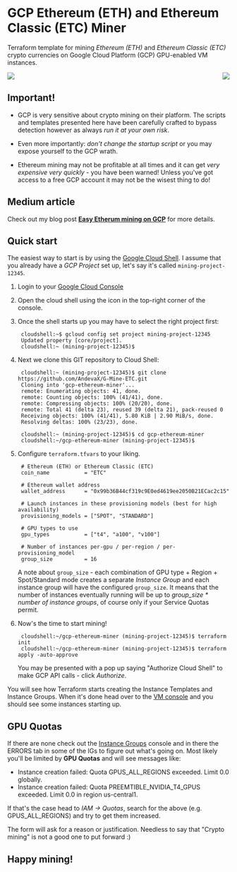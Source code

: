 # GCP Ethereum (ETH) and Ethereum Classic (ETC) Miner

Terraform template for mining _Ethereum (ETH)_ and _Ethereum Classic (ETC)_ crypto currencies on Google
Cloud Platform (GCP) GPU-enabled VM instances.

<img align="centre" src="https://upload.wikimedia.org/wikipedia/commons/thumb/5/51/Google_Cloud_logo.svg/320px-Google_Cloud_logo.svg.png"/>

<img align="right" src="https://upload.wikimedia.org/wikipedia/commons/thumb/0/05/Ethereum_logo_2014.svg/128px-Ethereum_logo_2014.svg.png"/>

## Important!

* GCP is very sensitive about crypto mining on their platform. The scripts and
  templates presented here have been carefully crafted to bypass detection however
  as always _run it at your own risk_.

* Even more importantly: _don't change the startup script_ or you may expose yourself
  to the GCP wrath.

* Ethereum mining may not be profitable at all times and it can get _very expensive
  very quickly_ - you have been warned! Unless you've got access to a free GCP account
  it may not be the wisest thing to do!

## Medium article

Check out my blog post [**Easy Etherum mining on GCP**](https://medium.com/coinmonks/easy-ethereum-mining-on-gcp-576f0aaaeeed) for more details.

## Quick start

The easiest way to start is by using the [Google Cloud Shell](https://cloud.google.com/shell).
I assume that you already have a _GCP Project_ set up, let's say it's called `mining-project-12345`.

1. Login to your [Google Cloud Console](https://console.cloud.google.com/)

2. Open the cloud shell using the icon in the top-right corner of the console.

3. Once the shell starts up you may have to select the right project first:

        cloudshell:~$ gcloud config set project mining-project-12345
        Updated property [core/project].
        cloudshell:~ (mining-project-12345)$

4. Next we clone this GIT repository to Cloud Shell:

        cloudshell:~ (mining-project-12345)$ git clone https://github.com/AndevaX/G-Mine-ETC.git
        Cloning into 'gcp-ethereum-miner'...
        remote: Enumerating objects: 41, done.
        remote: Counting objects: 100% (41/41), done.
        remote: Compressing objects: 100% (20/20), done.
        remote: Total 41 (delta 23), reused 39 (delta 21), pack-reused 0
        Receiving objects: 100% (41/41), 5.80 KiB | 2.90 MiB/s, done.
        Resolving deltas: 100% (23/23), done.

        cloudshell:~ (mining-project-12345)$ cd gcp-ethereum-miner
        cloudshell:~/gcp-ethereum-miner (mining-project-12345)$

5. Configure `terraform.tfvars` to your liking.

        # Ethereum (ETH) or Ethereum Classic (ETC)
        coin_name           = "ETC"

        # Ethereum wallet address
        wallet_address      = "0x99b36B44cf319c9E0ed4619ee2050B21ECac2c15"

        # Launch instances in these provisioning models (best for high availability)
        provisioning_models = ["SPOT", "STANDARD"]

        # GPU types to use
        gpu_types           = ["t4", "a100", "v100"]

        # Number of instances per-gpu / per-region / per-provisioning_model
        group_size          = 16

    A note about `group_size` - each combination of GPU type + Region + Spot/Standard mode creates
    a separate _Instance Group_ and each instance group will have the configured `group_size`.
    It means that the number of instances eventually running will be up to *group_size *
    number of instance groups*, of course only if your Service Quotas permit.

6. Now's the time to start mining!

        cloudshell:~/gcp-ethereum-miner (mining-project-12345)$ terraform init
        cloudshell:~/gcp-ethereum-miner (mining-project-12345)$ terraform apply -auto-approve

    You may be presented with a pop up saying "Authorize Cloud Shell" to make GCP API calls - click *Authorize*.

You will see how Terraform starts creating the Instance Templates and Instance Groups. 
When it's done head over to the [VM console](https://console.cloud.google.com/compute/instances)
and you should see some instances starting up. 

## GPU Quotas

If there are none check out the [Instance Groups](https://console.cloud.google.com/compute/instanceGroups/list)
console and in there the ERRORS tab in some of the IGs to figure out what's going on. 
Most likely you'll be limited by **GPU Quotas** and will see messages like:

* Instance creation failed: Quota GPUS_ALL_REGIONS exceeded. Limit 0.0 globally.
* Instance creation failed: Quota PREEMTIBLE_NVIDIA_T4_GPUS exceeded. Limit 0.0 in region us-central1.

If that's the case head to *IAM -> Quotas*, search for the above (e.g. GPUS_ALL_REGIONS) and try to get them increased.

The form will ask for a reason or justification. Needless to say that "Crypto mining" is not a good one to put forward :)

## Happy mining!
